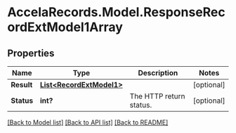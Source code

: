 # AccelaRecords.Model.ResponseRecordExtModel1Array
## Properties

Name | Type | Description | Notes
------------ | ------------- | ------------- | -------------
**Result** | [**List&lt;RecordExtModel1&gt;**](RecordExtModel1.md) |  | [optional] 
**Status** | **int?** | The HTTP return status. | [optional] 

[[Back to Model list]](../README.md#documentation-for-models) [[Back to API list]](../README.md#documentation-for-api-endpoints) [[Back to README]](../README.md)

